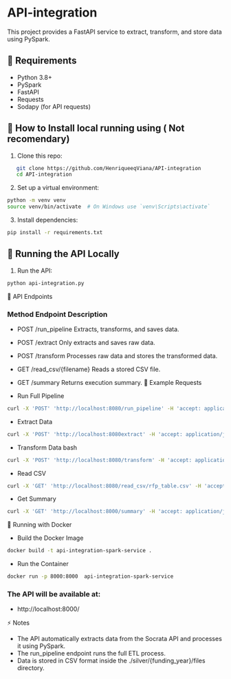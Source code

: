# API-integration

This project provides a FastAPI service to extract, transform, and store data using PySpark.

## 📌 Requirements
- Python 3.8+
- PySpark
- FastAPI
- Requests
- Sodapy (for API requests)

## 🚀 How to Install local running using ( Not recomendary)
1. Clone this repo:
```bash
   git clone https://github.com/HenriqueeqViana/API-integration
   cd API-integration
``` 
2. Set up a virtual environment: 
```bash
python -m venv venv
source venv/bin/activate  # On Windows use `venv\Scripts\activate`
``` 
3. Install dependencies:
```bash
pip install -r requirements.txt
``` 
## 🏃 Running the API Locally
1. Run the API:
```bash
python api-integration.py
``` 

📡 API Endpoints
### Method	Endpoint	Description
- POST	/run_pipeline	Extracts, transforms, and saves data.
- POST	/extract	Only extracts and saves raw data.
- POST	/transform	Processes raw data and stores the transformed data.
- GET	/read_csv/{filename}	Reads a stored CSV file.
- GET	/summary	Returns execution summary.
🔹 Example Requests

- Run Full Pipeline
```bash
curl -X 'POST' 'http://localhost:8080/run_pipeline' -H 'accept: application/json'
```
- Extract Data
```bash
curl -X 'POST' 'http://localhost:8080extract' -H 'accept: application/json'
```
- Transform Data
bash
```bash
curl -X 'POST' 'http://localhost:8080/transform' -H 'accept: application/json'
```
- Read CSV
```bash
curl -X 'GET' 'http://localhost:8080/read_csv/rfp_table.csv' -H 'accept: application/json'
```
- Get Summary
```bash
curl -X 'GET' 'http://localhost:8000/summary' -H 'accept: application/json'
```
🐳 Running with Docker
- Build the Docker Image
```bash
docker build -t api-integration-spark-service .
```
- Run the Container
```bash
docker run -p 8000:8000  api-integration-spark-service 
```
### The API will be available at:
- http://localhost:8000/

⚡ Notes

- The API automatically extracts data from the Socrata API and processes it using PySpark.
- The run_pipeline endpoint runs the full ETL process.
- Data is stored in CSV format inside the ./silver/{funding_year}/files directory.